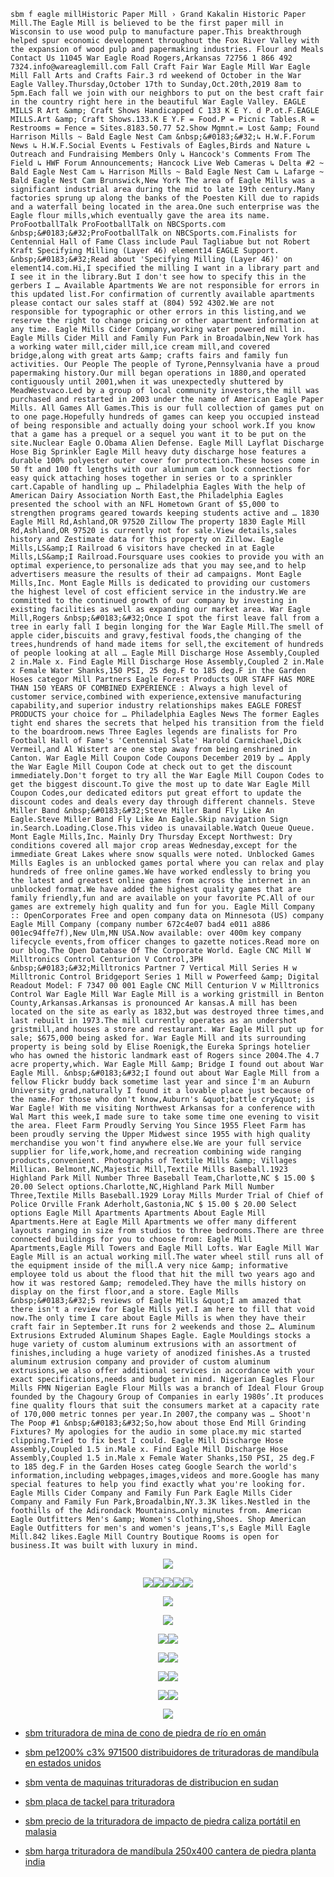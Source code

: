 
```
sbm f eagle millHistoric Paper Mill › Grand Kakalin Historic Paper Mill.The Eagle Mill is believed to be the first paper mill in Wisconsin to use wood pulp to manufacture paper.This breakthrough helped spur economic development throughout the Fox River Valley with the expansion of wood pulp and papermaking industries. Flour and Meals Contact Us 11045 War Eagle Road Rogers,Arkansas 72756 1 866 492 7324.info@wareaglemill.com Fall Craft Fair War Eagle Mill War Eagle Mill Fall Arts and Crafts Fair.3 rd weekend of October in the War Eagle Valley.Thursday,October 17th to Sunday,Oct.20th,2019 8am to 5pm.Each fall we join with our neighbors to put on the best craft fair in the country right here in the beautiful War Eagle Valley. EAGLE MILLS R Art &amp; Craft Shows Handicapped C 133 K E Y. d P.ot.F.EAGLE MILLS.Art &amp; Craft Shows.133.K E Y.F = Food.P = Picnic Tables.R = Restrooms = Fence = Sites.8183.50.77 52.Show Mgmnt.= Lost &amp; Found Harrison Mills ~ Bald Eagle Nest Cam &nbsp;&#0183;&#32;↳ H.W.F.Forum News ↳ H.W.F.Social Events ↳ Festivals of Eagles,Birds and Nature ↳ Outreach and Fundraising Members Only ↳ Hancock's Comments From The Field ↳ HWF Forum Announcements; Hancock Live Web Cameras ↳ Delta #2 ~ Bald Eagle Nest Cam ↳ Harrison Mills ~ Bald Eagle Nest Cam ↳ Lafarge ~ Bald Eagle Nest Cam Brunswick,New York The area of Eagle Mills was a significant industrial area during the mid to late 19th century.Many factories sprung up along the banks of the Poesten Kill due to rapids and a waterfall being located in the area.One such enterprise was the Eagle flour mills,which eventually gave the area its name. ProFootballTalk ProFootballTalk on NBCSports.com &nbsp;&#0183;&#32;ProFootballTalk on NBCSports.com.Finalists for Centennial Hall of Fame Class include Paul Tagliabue but not Robert Kraft Specifying Milling (Layer 46) element14 EAGLE Support. &nbsp;&#0183;&#32;Read about 'Specifying Milling (Layer 46)' on element14.com.Hi,I specified the milling I want in a library part and I see it in the library.But I don't see how to specify this in the gerbers I … Available Apartments We are not responsible for errors in this updated list.For confirmation of currently available apartments please contact our sales staff at (804) 592 4302.We are not responsible for typographic or other errors in this listing,and we reserve the right to change pricing or other apartment information at any time. Eagle Mills Cider Company,working water powered mill in. Eagle Mills Cider Mill and Family Fun Park in Broadalbin,New York has a working water mill,cider mill,ice cream mill,and covered bridge,along with great arts &amp; crafts fairs and family fun activities. Our People The people of Tyrone,Pennsylvania have a proud papermaking history.Our mill began operations in 1880,and operated contiguously until 2001,when it was unexpectedly shuttered by MeadWestvaco.Led by a group of local community investors,the mill was purchased and restarted in 2003 under the name of American Eagle Paper Mills. All Games All Games.This is our full collection of games put on to one page.Hopefully hundreds of games can keep you occupied instead of being responsible and actually doing your school work.If you know that a game has a prequel or a sequel you want it to be put on the site.Nuclear Eagle O.Obama Alien Defense. Eagle Mill Layflat Discharge Hose Big Sprinkler Eagle Mill heavy duty discharge hose features a durable 100% polyester outer cover for protection.These hoses come in 50 ft and 100 ft lengths with our aluminum cam lock connections for easy quick attaching hoses together in series or to a sprinkler cart.Capable of handling up … Philadelphia Eagles With the help of American Dairy Association North East,the Philadelphia Eagles presented the school with an NFL Hometown Grant of $5,000 to strengthen programs geared towards keeping students active and … 1830 Eagle Mill Rd,Ashland,OR 97520 Zillow The property 1830 Eagle Mill Rd,Ashland,OR 97520 is currently not for sale.View details,sales history and Zestimate data for this property on Zillow. Eagle Mills,LS&amp;I Railroad 6 visitors have checked in at Eagle Mills,LS&amp;I Railroad.Foursquare uses cookies to provide you with an optimal experience,to personalize ads that you may see,and to help advertisers measure the results of their ad campaigns. Mont Eagle Mills,Inc. Mont Eagle Mills is dedicated to providing our customers the highest level of cost efficient service in the industry.We are committed to the continued growth of our company by investing in existing facilities as well as expanding our market area. War Eagle Mill,Rogers &nbsp;&#0183;&#32;Once I spot the first leave fall from a tree in early fall I begin longing for the War Eagle Mill.The smell of apple cider,biscuits and gravy,festival foods,the changing of the trees,hundrends of hand made items for sell,the excitement of hundreds of people looking at all … Eagle Mill Discharge Hose Assembly,Coupled 2 in.Male x. Find Eagle Mill Discharge Hose Assembly,Coupled 2 in.Male x Female Water Shanks,150 PSI, 25 deg.F to 185 deg.F in the Garden Hoses categor Mill Partners Eagle Forest Products OUR STAFF HAS MORE THAN 150 YEARS OF COMBINED EXPERIENCE : Always a high level of customer service,combined with experience,extensive manufacturing capability,and superior industry relationships makes EAGLE FOREST PRODUCTS your choice for … Philadelphia Eagles News The former Eagles tight end shares the secrets that helped his transition from the field to the boardroom.news Three Eagles legends are finalists for Pro Football Hall of Fame's 'Centennial Slate' Harold Carmichael,Dick Vermeil,and Al Wistert are one step away from being enshrined in Canton. War Eagle Mill Coupon Code Coupons December 2019 by … Apply the War Eagle Mill Coupon Code at check out to get the discount immediately.Don't forget to try all the War Eagle Mill Coupon Codes to get the biggest discount.To give the most up to date War Eagle Mill Coupon Codes,our dedicated editors put great effort to update the discount codes and deals every day through different channels. Steve Miller Band &nbsp;&#0183;&#32;Steve Miller Band Fly Like An Eagle.Steve Miller Band Fly Like An Eagle.Skip navigation Sign in.Search.Loading.Close.This video is unavailable.Watch Queue Queue. Mont Eagle Mills,Inc. Mainly Dry Thursday Except Northwest: Dry conditions covered all major crop areas Wednesday,except for the immediate Great Lakes where snow squalls were noted. Unblocked Games Mills Eagles is an unblocked games portal where you can relax and play hundreds of free online games.We have worked endlessly to bring you the latest and greatest online games from across the internet in an unblocked format.We have added the highest quality games that are family friendly,fun and are available on your favorite PC.All of our games are extremely high quality and fun for you. Eagle Mill Company :: OpenCorporates Free and open company data on Minnesota (US) company Eagle Mill Company (company number 672c4e07 bad4 e011 a886 001ec94ffe7f),New Ulm,MN USA.Now available: over 400m key company lifecycle events,from officer changes to gazette notices.Read more on our blog.The Open Database Of The Corporate World. Eagle CNC Mill W Milltronics Control Centurion V Control,3PH &nbsp;&#0183;&#32;Milltronics Partner 7 Vertical Mill Series H w Milltronic Control Bridgeport Series 1 Mill w Powerfeed &amp; Digital Readout Model: F 7347 00 001 Eagle CNC Mill Centurion V w Milltronics Control War Eagle Mill War Eagle Mill is a working gristmill in Benton County,Arkansas.Arkansas is pronounced Ar kansas.A mill has been located on the site as early as 1832,but was destroyed three times,and last rebuilt in 1973.The mill currently operates as an undershot gristmill,and houses a store and restaurant. War Eagle Mill put up for sale; $675,000 being asked for. War Eagle Mill and its surrounding property is being sold by Elise Roenigk,the Eureka Springs hotelier who has owned the historic landmark east of Rogers since 2004.The 4.7 acre property,which. War Eagle Mill &amp; Bridge I found out about War Eagle Mill. &nbsp;&#0183;&#32;I found out about War Eagle Mill from a fellow Flickr buddy back sometime last year and since I'm an Auburn University grad,naturally I found it a lovable place just because of the name.For those who don't know,Auburn's &quot;battle cry&quot; is War Eagle! With me visiting Northwest Arkansas for a conference with Wal Mart this week,I made sure to take some time one evening to visit the area. Fleet Farm Proudly Serving You Since 1955 Fleet Farm has been proudly serving the Upper Midwest since 1955 with high quality merchandise you won't find anywhere else.We are your full service supplier for life,work,home,and recreation combining wide ranging products,convenient. Photographs of Textile Mills &amp; Villages Millican. Belmont,NC,Majestic Mill,Textile Mills Baseball.1923 Highland Park Mill Number Three Baseball Team,Charlotte,NC $ 15.00 $ 20.00 Select options.Charlotte,NC,Highland Park Mill Number Three,Textile Mills Baseball.1929 Loray Mills Murder Trial of Chief of Police Orville Frank Aderholt,Gastonia,NC $ 15.00 $ 20.00 Select options Eagle Mill Apartments Apartments About Eagle Mill Apartments.Here at Eagle Mill Apartments we offer many different layouts ranging in size from studios to three bedrooms.There are three connected buildings for you to choose from: Eagle Mill Apartments,Eagle Mill Towers and Eagle Mill Lofts. War Eagle Mill War Eagle Mill is an actual working mill.The water wheel still runs all of the equipment inside of the mill.A very nice &amp; informative employee told us about the flood that hit the mill two years ago and how it was restored &amp; remodeled.They have the mills history on display on the first floor,and a store. Eagle Mills &nbsp;&#0183;&#32;5 reviews of Eagle Mills &quot;I am amazed that there isn't a review for Eagle Mills yet.I am here to fill that void now.The only time I care about Eagle Mills is when they have their craft fair in September.It runs for 2 weekends and those 2… Aluminum Extrusions Extruded Aluminum Shapes Eagle. Eagle Mouldings stocks a huge variety of custom aluminum extrusions with an assortment of finishes,including a huge variety of anodized finishes.As a trusted aluminum extrusion company and provider of custom aluminum extrusions,we also offer additional services in accordance with your exact specifications,needs and budget in mind. Nigerian Eagles Flour Mills FMN Nigerian Eagle Flour Mills was a branch of Ideal Flour Group founded by the Chagoury Group of Companies in early 1980s’.It produces fine quality flours that suit the consumers market at a capacity rate of 170,000 metric tonnes per year.In 2007,the company was … Shoot'n The Poop #1 &nbsp;&#0183;&#32;So,how about those End Mill Grinding Fixtures? My apologies for the audio in some place.my mic started clipping.Tried to fix best I could. Eagle Mill Discharge Hose Assembly,Coupled 1.5 in.Male x. Find Eagle Mill Discharge Hose Assembly,Coupled 1.5 in.Male x Female Water Shanks,150 PSI, 25 deg.F to 185 deg.F in the Garden Hoses categ Google Search the world's information,including webpages,images,videos and more.Google has many special features to help you find exactly what you're looking for. Eagle Mills Cider Company and Family Fun Park Eagle Mills Cider Company and Family Fun Park,Broadalbin,NY.3.3K likes.Nestled in the foothills of the Adirondack Mountains…only minutes from. American Eagle Outfitters Men's &amp; Women's Clothing,Shoes. Shop American Eagle Outfitters for men's and women's jeans,T's,s Eagle Mill Eagle Mill.842 likes.Eagle Mill Country Boutique Rooms is open for business.It was built with luxury in mind. 
```

<div align="center">

<a href="https://es-crusher.shibang-china.com/github&k=sbm+f+eagle+mill"><img src="https://static.shibang-china.com/es/crusher/logo.jpg"></a>

<a href="https://es-crusher.shibang-china.com/github&k=sbm+f+eagle+mill"><img src="https://static.shibang-china.com/es/crusher/index.jpg"></a><a href="https://es-crusher.shibang-china.com/material.htmlgithub&k=sbm+f+eagle+mill"><img src="https://static.shibang-china.com/es/crusher/material.jpg"></a><a href="https://es-crusher.shibang-china.com/application.htmlgithub&k=sbm+f+eagle+mill"><img src="https://static.shibang-china.com/es/crusher/application.jpg"></a><a href="https://es-crusher.shibang-china.com/aboutus.htmlgithub&k=sbm+f+eagle+mill"><img src="https://static.shibang-china.com/es/crusher/aboutus.jpg"></a><a href="https://es-crusher.shibang-china.com/contact.htmlgithub&k=sbm+f+eagle+mill"><img src="https://static.shibang-china.com/es/crusher/contact.jpg"></a>

<a href="https://es-crusher.shibang-china.com/github&k=sbm+f+eagle+mill"><img src="https://static.shibang-china.com/es/crusher/banner.jpg"></a>

<a href="https://swt.shibang-china.com/github&k=sbm+f+eagle+mill"><img src="https://static.shibang-china.com/es/crusher/text.jpg"></a>

<a href="https://swt.shibang-china.com/github&k=sbm+f+eagle+mill"><img src="https://static.shibang-china.com/es/crusher/chat.jpg"></a><a href="https://es-crusher.shibang-china.com/contact.htmlgithub&k=sbm+f+eagle+mill"><img src="https://static.shibang-china.com/es/crusher/message.jpg"></a>

<a href="https://es-crusher.shibang-china.com/products/pe.htmlgithub&k=sbm+f+eagle+mill"><img src="https://static.shibang-china.com/es/crusher/pe.jpg"></a><a href="https://es-crusher.shibang-china.com/products/pf.htmlgithub&k=sbm+f+eagle+mill"><img src="https://static.shibang-china.com/es/crusher/pf.jpg"></a>

<a href="https://es-crusher.shibang-china.com/products/hpt.htmlgithub&k=sbm+f+eagle+mill"><img src="https://static.shibang-china.com/es/crusher/hpt.jpg"></a><a href="https://es-crusher.shibang-china.com/products/vsi.htmlgithub&k=sbm+f+eagle+mill"><img src="https://static.shibang-china.com/es/crusher/vsi.jpg"></a>

<a href="https://es-crusher.shibang-china.com/products/klv.htmlgithub&k=sbm+f+eagle+mill"><img src="https://static.shibang-china.com/es/crusher/klv.jpg"></a><a href="https://es-crusher.shibang-china.com/products/portable.htmlgithub&k=sbm+f+eagle+mill"><img src="https://static.shibang-china.com/es/crusher/portable.jpg"></a>

<a href="https://swt.shibang-china.com/github&k=sbm+f+eagle+mill"><img src="https://static.shibang-china.com/es/crusher/case.jpg"></a>

</div>


* [sbm trituradora de mina de cono de piedra de río en omán](sbm%20trituradora%20de%20mina%20de%20cono%20de%20piedra%20de%20r%C3%ADo%20en%20om%C3%A1n.md)

* [sbm pe1200% c3% 971500 distribuidores de trituradoras de mandíbula en estados unidos](sbm%20pe1200%25%20c3%25%20971500%20distribuidores%20de%20trituradoras%20de%20mand%C3%ADbula%20en%20estados%20unidos.md)

* [sbm venta de maquinas trituradoras de distribucion en sudan](sbm%20venta%20de%20maquinas%20trituradoras%20de%20distribucion%20en%20sudan.md)

* [sbm placa de tackel para trituradora](sbm%20placa%20de%20tackel%20para%20trituradora.md)

* [sbm precio de la trituradora de impacto de piedra caliza portátil en malasia](sbm%20precio%20de%20la%20trituradora%20de%20impacto%20de%20piedra%20caliza%20port%C3%A1til%20en%20malasia.md)

* [sbm harga trituradora de mandíbula 250x400 cantera de piedra planta india](sbm%20harga%20trituradora%20de%20mand%C3%ADbula%20250x400%20cantera%20de%20piedra%20planta%20india.md)